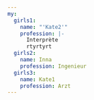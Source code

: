 ```yaml
---
my:
  girls1:
    name: "'Kate2'"
    profession: |-
      Interprète
      rtyrtyrt
  girls2:
    name: Inna
    profession: Ingenieur
  girls3:
    name: Kate1
    profession: Arzt
---
```

